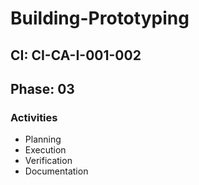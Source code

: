 # Building-Prototyping

## CI: CI-CA-I-001-002
## Phase: 03

### Activities
- Planning
- Execution
- Verification
- Documentation
